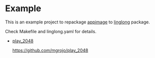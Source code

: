 # Example

This is an example project to repackage [appimage] to [linglong] package.

[appimage]: https://docs.appimage.org/
[linglong]: https://linglong.dev/

Check Makefile and linglong.yaml for details.

- [play_2048](./io.github.mgrojo.Play2048)

  <https://github.com/mgrojo/play_2048>
